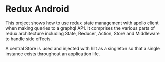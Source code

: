 # Redux Android
This project shows how to use redux state management with apollo client when making queries to a graphql API. It comprises the various parts of redux
architecture including State, Reducer, Action, Store and Middleware to handle side effects.

A central Store is used and injected with hilt as a singleton so that a single instance 
exists throughout an application life.
